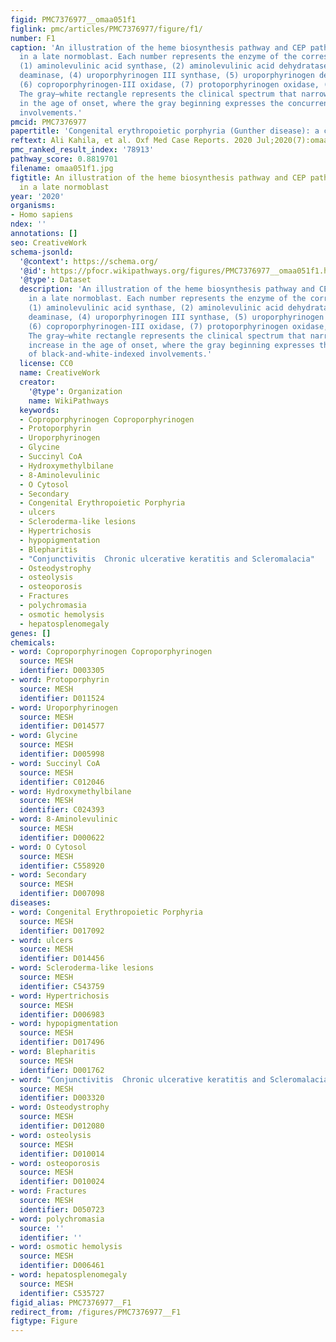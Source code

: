 ```yaml
---
figid: PMC7376977__omaa051f1
figlink: pmc/articles/PMC7376977/figure/f1/
number: F1
caption: 'An illustration of the heme biosynthesis pathway and CEP pathophysiology
  in a late normoblast. Each number represents the enzyme of the corresponding step:
  (1) aminolevulinic acid synthase, (2) aminolevulinic acid dehydratase, (3) porphobilinogen
  deaminase, (4) uroporphyrinogen III synthase, (5) uroporphyrinogen decarboxylase,
  (6) coproporphyrinogen-III oxidase, (7) protoporphyrinogen oxidase, (8) ferrochelatase.
  The gray–white rectangle represents the clinical spectrum that narrows by the increase
  in the age of onset, where the gray beginning expresses the concurrence of black-and-white-indexed
  involvements.'
pmcid: PMC7376977
papertitle: 'Congenital erythropoietic porphyria (Gunther disease): a case report.'
reftext: Ali Kahila, et al. Oxf Med Case Reports. 2020 Jul;2020(7):omaa051.
pmc_ranked_result_index: '78913'
pathway_score: 0.8819701
filename: omaa051f1.jpg
figtitle: An illustration of the heme biosynthesis pathway and CEP pathophysiology
  in a late normoblast
year: '2020'
organisms:
- Homo sapiens
ndex: ''
annotations: []
seo: CreativeWork
schema-jsonld:
  '@context': https://schema.org/
  '@id': https://pfocr.wikipathways.org/figures/PMC7376977__omaa051f1.html
  '@type': Dataset
  description: 'An illustration of the heme biosynthesis pathway and CEP pathophysiology
    in a late normoblast. Each number represents the enzyme of the corresponding step:
    (1) aminolevulinic acid synthase, (2) aminolevulinic acid dehydratase, (3) porphobilinogen
    deaminase, (4) uroporphyrinogen III synthase, (5) uroporphyrinogen decarboxylase,
    (6) coproporphyrinogen-III oxidase, (7) protoporphyrinogen oxidase, (8) ferrochelatase.
    The gray–white rectangle represents the clinical spectrum that narrows by the
    increase in the age of onset, where the gray beginning expresses the concurrence
    of black-and-white-indexed involvements.'
  license: CC0
  name: CreativeWork
  creator:
    '@type': Organization
    name: WikiPathways
  keywords:
  - Coproporphyrinogen Coproporphyrinogen
  - Protoporphyrin
  - Uroporphyrinogen
  - Glycine
  - Succinyl CoA
  - Hydroxymethylbilane
  - 8-Aminolevulinic
  - O Cytosol
  - Secondary
  - Congenital Erythropoietic Porphyria
  - ulcers
  - Scleroderma-like lesions
  - Hypertrichosis
  - hypopigmentation
  - Blepharitis
  - "Conjunctivitis  Chronic ulcerative keratitis and Scleromalacia"
  - Osteodystrophy
  - osteolysis
  - osteoporosis
  - Fractures
  - polychromasia
  - osmotic hemolysis
  - hepatosplenomegaly
genes: []
chemicals:
- word: Coproporphyrinogen Coproporphyrinogen
  source: MESH
  identifier: D003305
- word: Protoporphyrin
  source: MESH
  identifier: D011524
- word: Uroporphyrinogen
  source: MESH
  identifier: D014577
- word: Glycine
  source: MESH
  identifier: D005998
- word: Succinyl CoA
  source: MESH
  identifier: C012046
- word: Hydroxymethylbilane
  source: MESH
  identifier: C024393
- word: 8-Aminolevulinic
  source: MESH
  identifier: D000622
- word: O Cytosol
  source: MESH
  identifier: C558920
- word: Secondary
  source: MESH
  identifier: D007098
diseases:
- word: Congenital Erythropoietic Porphyria
  source: MESH
  identifier: D017092
- word: ulcers
  source: MESH
  identifier: D014456
- word: Scleroderma-like lesions
  source: MESH
  identifier: C543759
- word: Hypertrichosis
  source: MESH
  identifier: D006983
- word: hypopigmentation
  source: MESH
  identifier: D017496
- word: Blepharitis
  source: MESH
  identifier: D001762
- word: "Conjunctivitis  Chronic ulcerative keratitis and Scleromalacia"
  source: MESH
  identifier: D003320
- word: Osteodystrophy
  source: MESH
  identifier: D012080
- word: osteolysis
  source: MESH
  identifier: D010014
- word: osteoporosis
  source: MESH
  identifier: D010024
- word: Fractures
  source: MESH
  identifier: D050723
- word: polychromasia
  source: ''
  identifier: ''
- word: osmotic hemolysis
  source: MESH
  identifier: D006461
- word: hepatosplenomegaly
  source: MESH
  identifier: C535727
figid_alias: PMC7376977__F1
redirect_from: /figures/PMC7376977__F1
figtype: Figure
---
```

